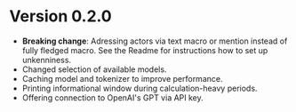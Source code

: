 # Version 0.2.0

- __Breaking change__: Adressing actors via text macro or mention instead of fully fledged macro. See the Readme for instructions how to set up unkenniness.
- Changed selection of available models.
- Caching model and tokenizer to improve performance.
- Printing informational window during calculation-heavy periods.
- Offering connection to OpenAI's GPT via API key.
